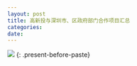 ```yaml
---
layout: post
title: 高新投与深圳市、区政府部门合作项目汇总
categories:
date:
---
```


![](blob:https://app.cloudcannon.com/5c7bec66-8717-444d-ba4c-f32fff6ceeb5)
{: .present-before-paste}